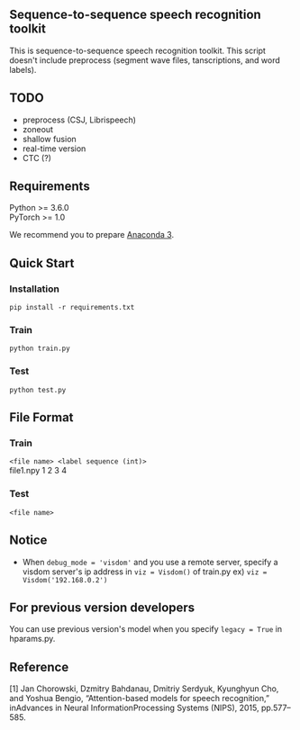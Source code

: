 ## Sequence-to-sequence speech recognition toolkit

This is sequence-to-sequence speech recognition toolkit.
This script doesn't include preprocess (segment wave files, tanscriptions, and word labels).

## TODO

- preprocess (CSJ, Librispeech)
- zoneout
- shallow fusion
- real-time version
- CTC (?)

## Requirements

Python >= 3.6.0  
PyTorch >= 1.0

We recommend you to prepare [Anaconda 3](https://www.anaconda.com/distribution/).

## Quick Start

### Installation

`pip install -r requirements.txt`

### Train

`python train.py`

### Test

`python test.py`

## File Format

### Train

`<file name> <label sequence (int)>`  
file1.npy 1 2 3 4

### Test

`<file name>`

## Notice

- When `debug_mode = 'visdom'` and you use a remote server, specify a visdom server's ip address in `viz = Visdom()` of train.py 
  ex) `viz = Visdom('192.168.0.2')`

## For previous version developers

You can use previous version's model when you specify `legacy = True` in hparams.py.

## Reference

 [1] Jan Chorowski, Dzmitry Bahdanau, Dmitriy Serdyuk, Kyunghyun Cho, and Yoshua Bengio, “Attention-based models for speech recognition,” inAdvances in Neural InformationProcessing Systems (NIPS), 2015, pp.577–585.
